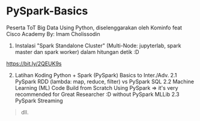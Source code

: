 # PySpark-Basics
Peserta ToT Big Data Using Python, diselenggarakan oleh Kominfo feat Cisco Academy
By: Imam Cholissodin

1. Instalasi "Spark Standalone Cluster" (Multi-Node: jupyterlab, spark master dan spark worker) dalam hitungan detik :D 

https://bit.ly/2QEUK9s

2. Latihan Koding Python + Spark (PySpark) Basics to Inter./Adv.
2.1 PySpark RDD (lambda: map, reduce, filter) vs PySpark SQL
2.2 Machine Learning (ML) Code Build from Scratch Using PySpark => it's very recommended for Great Researcher :D without PySpark MLLib
2.3 PySpark Streaming
> dll.
